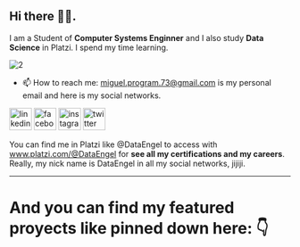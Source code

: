 ## Hi there 👋😄. 

I am a Student of **Computer Systems Enginner** and I also study **Data Science** in Platzi. I spend my time learning.  

![2](https://user-images.githubusercontent.com/63415652/103447408-98d32080-4c50-11eb-9a09-984cdc61c921.PNG)

* 📫 How to reach me: miguel.program.73@gmail.com is my personal email and here is my social networks. 

[<img src='https://cdn.jsdelivr.net/npm/simple-icons@3.0.1/icons/linkedin.svg' alt='linkedin' height='40'>](https://www.linkedin.com/in/dataengel/)  [<img src='https://cdn.jsdelivr.net/npm/simple-icons@3.0.1/icons/facebook.svg' alt='facebook' height='40'>](https://www.facebook.com/DataEngel/)  [<img src='https://cdn.jsdelivr.net/npm/simple-icons@3.0.1/icons/instagram.svg' alt='instagram' height='40'>](https://www.instagram.com/dataengel/?hl=es-la)  [<img src='https://cdn.jsdelivr.net/npm/simple-icons@3.0.1/icons/twitter.svg' alt='twitter' height='40'>](https://twitter.com/DataEngel) 

You can find me in Platzi like @DataEngel to access with www.platzi.com/@DataEngel for **see all my certifications and my careers**. Really, my nick name is DataEngel in all my social networks, jijiji. 

---

# And you can find my featured proyects like pinned down here: 👇 
